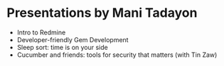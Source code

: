 # Presentations by Mani Tadayon

* Intro to Redmine
* Developer-friendly Gem Development
* Sleep sort: time is on your side
* Cucumber and friends: tools for security that matters (with Tin Zaw)